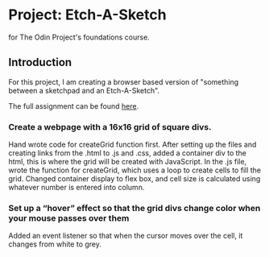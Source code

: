 # Project: Etch-A-Sketch
for The Odin Project's foundations course.

## Introduction
For this project, I am creating a browser based version of "something between a sketchpad and an Etch-A-Sketch".

The full assignment can be found [here](https://www.theodinproject.com/lessons/foundations-etch-a-sketch).

### Create a webpage with a 16x16 grid of square divs. 
Hand wrote code for createGrid function first. After setting up the files and creating links from the .html to .js and .css, added a container div to the html, this is where the grid will be created with JavaScript. In the .js file, wrote the function for createGrid, which uses a loop to create cells to fill the grid. Changed container display to flex box, and cell size is calculated using whatever number is entered into column. 

### Set up a “hover” effect so that the grid divs change color when your mouse passes over them
Added an event listener so that when the cursor moves over the cell, it changes from white to grey.
